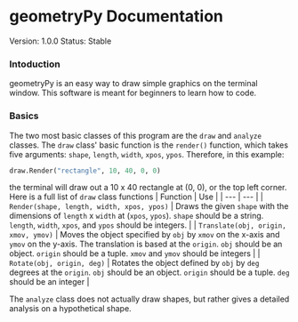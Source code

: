# geometryPy Documentation
Version: 1.0.0
Status: Stable

### Intoduction
geometryPy is an easy way to draw simple graphics on the terminal window. This software is meant for beginners to learn how to code.

### Basics
The two most basic classes of this program are the `draw` and `analyze` classes. The `draw` class' basic function is the `render()` function, which takes five arguments: `shape`, `length`, `width`, `xpos`, `ypos`. Therefore, in this example:
```python
draw.Render("rectangle", 10, 40, 0, 0)
```
the terminal will draw out a 10 x 40 rectangle at (0, 0), or the top left corner.
Here is a full list of `draw` class functions
| Function | Use |
| --- | --- |
| `Render(shape, length, width, xpos, ypos)` | Draws the given `shape` with the dimensions of `length` x `width` at (`xpos`, `ypos`). `shape` should be a string. `length`, `width`, `xpos`, and `ypos` should be integers. |
| `Translate(obj, origin, xmov, ymov)` | Moves the object specified by `obj` by `xmov` on the x-axis and `ymov` on the y-axis. The translation is based at the `origin`. `obj` should be an object. `origin` should be a tuple. `xmov` and `ymov` should be integers |
| `Rotate(obj, origin, deg)` | Rotates the object defined by `obj` by `deg` degrees at the `origin`. `obj` should be an object. `origin` should be a tuple. `deg` should be an integer |

The `analyze` class does not actually draw shapes, but rather gives a detailed analysis on a hypothetical shape.
